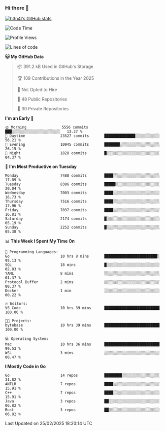 ### Hi there 👋

[![h3n4l's GitHub stats](https://github-readme-stats.vercel.app/api?username=h3n4l&count_private=true&show_icons=true&theme=radical)](https://github.com/h3n4l/github-readme-stats)

<!--START_SECTION:waka-->
![Code Time](http://img.shields.io/badge/Code%20Time-2%2C072%20hrs-blue)

![Profile Views](http://img.shields.io/badge/Profile%20Views-0-blue)

![Lines of code](https://img.shields.io/badge/From%20Hello%20World%20I%27ve%20Written-16.6%20million%20lines%20of%20code-blue)

**🐱 My GitHub Data** 

> 📦 391.2 kB Used in GitHub's Storage 
 > 
> 🏆 109 Contributions in the Year 2025
 > 
> 🚫 Not Opted to Hire
 > 
> 📜 48 Public Repositories 
 > 
> 🔑 30 Private Repositories 
 > 
**I'm an Early 🐤** 

```text
🌞 Morning                5556 commits        ███░░░░░░░░░░░░░░░░░░░░░░   13.27 % 
🌆 Daytime                23527 commits       ██████████████░░░░░░░░░░░   56.21 % 
🌃 Evening                10945 commits       ███████░░░░░░░░░░░░░░░░░░   26.15 % 
🌙 Night                  1828 commits        █░░░░░░░░░░░░░░░░░░░░░░░░   04.37 % 
```
📅 **I'm Most Productive on Tuesday** 

```text
Monday                   7488 commits        ████░░░░░░░░░░░░░░░░░░░░░   17.89 % 
Tuesday                  8386 commits        █████░░░░░░░░░░░░░░░░░░░░   20.04 % 
Wednesday                7003 commits        ████░░░░░░░░░░░░░░░░░░░░░   16.73 % 
Thursday                 7516 commits        ████░░░░░░░░░░░░░░░░░░░░░   17.96 % 
Friday                   7037 commits        ████░░░░░░░░░░░░░░░░░░░░░   16.81 % 
Saturday                 2174 commits        █░░░░░░░░░░░░░░░░░░░░░░░░   05.19 % 
Sunday                   2252 commits        █░░░░░░░░░░░░░░░░░░░░░░░░   05.38 % 
```


📊 **This Week I Spent My Time On** 

```text
💬 Programming Languages: 
Go                       10 hrs 8 mins       ████████████████████████░   95.13 % 
SQL                      18 mins             █░░░░░░░░░░░░░░░░░░░░░░░░   02.83 % 
YAML                     8 mins              ░░░░░░░░░░░░░░░░░░░░░░░░░   01.37 % 
Protocol Buffer          2 mins              ░░░░░░░░░░░░░░░░░░░░░░░░░   00.37 % 
Docker                   1 min               ░░░░░░░░░░░░░░░░░░░░░░░░░   00.22 % 

🔥 Editors: 
VS Code                  10 hrs 39 mins      █████████████████████████   100.00 % 

🐱‍💻 Projects: 
bytebase                 10 hrs 39 mins      █████████████████████████   100.00 % 

💻 Operating System: 
Mac                      10 hrs 36 mins      █████████████████████████   99.53 % 
WSL                      3 mins              ░░░░░░░░░░░░░░░░░░░░░░░░░   00.47 % 
```

**I Mostly Code in Go** 

```text
Go                       14 repos            ████████░░░░░░░░░░░░░░░░░   31.82 % 
ANTLR                    7 repos             ████░░░░░░░░░░░░░░░░░░░░░   15.91 % 
C++                      7 repos             ████░░░░░░░░░░░░░░░░░░░░░   15.91 % 
Java                     3 repos             ██░░░░░░░░░░░░░░░░░░░░░░░   06.82 % 
Rust                     3 repos             ██░░░░░░░░░░░░░░░░░░░░░░░   06.82 % 
```




 Last Updated on 25/02/2025 18:20:14 UTC
<!--END_SECTION:waka-->

